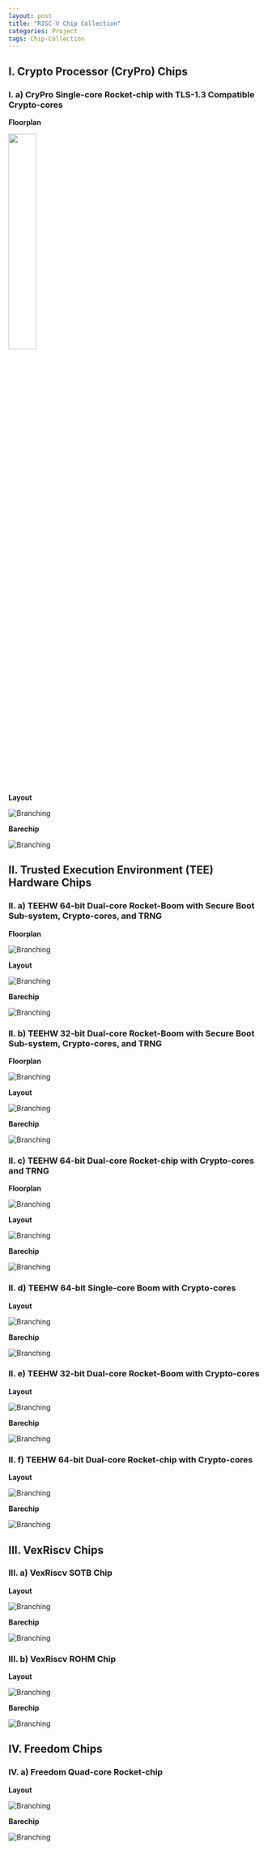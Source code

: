 ```yaml
---
layout: post
title: "RISC-V Chip Collection"
categories: Project
tags: Chip-Collection
---
```


<style>
  .chipimg {
    float:center;
    height:auto;
    width:33%;
    max-width:1000px;
  }
</style>

## I. Crypto Processor (CryPro) Chips

### I. a) CryPro Single-core Rocket-chip with TLS-1.3 Compatible Crypto-cores

**Floorplan**

<img src="/assets/sources/ChipCollection/CryPro-22-02-floorplan.png" class="chipimg">

**Layout**

![Branching](/assets/sources/ChipCollection/CryPro-22-02-layout.png)

**Barechip**

![Branching](/assets/sources/ChipCollection/CryPro-22-02-chip.jpg)

## II. Trusted Execution Environment (TEE) Hardware Chips

### II. a) TEEHW 64-bit Dual-core Rocket-Boom with Secure Boot Sub-system, Crypto-cores, and TRNG

**Floorplan**

![Branching](/assets/sources/ChipCollection/TEEHW-21-06-R4253-floorplan.png)

**Layout**

![Branching](/assets/sources/ChipCollection/TEEHW-21-06-R4253-layout.png)

**Barechip**

![Branching](/assets/sources/ChipCollection/TEEHW-21-06-R4253-chip.jpg)

### II. b) TEEHW 32-bit Dual-core Rocket-Boom with Secure Boot Sub-system, Crypto-cores, and TRNG

**Floorplan**

![Branching](/assets/sources/ChipCollection/TEEHW-21-06-R4252-floorplan.png)

**Layout**

![Branching](/assets/sources/ChipCollection/TEEHW-21-06-R4252-layout.png)

**Barechip**

![Branching](/assets/sources/ChipCollection/TEEHW-21-06-R4252-chip.jpg)

### II. c) TEEHW 64-bit Dual-core Rocket-chip with Crypto-cores and TRNG

**Floorplan**

![Branching](/assets/sources/ChipCollection/TEEHW-21-02-floorplan.png)

**Layout**

![Branching](/assets/sources/ChipCollection/TEEHW-21-02-layout.png)

**Barechip**

![Branching](/assets/sources/ChipCollection/TEEHW-21-02-chip.jpg)

### II. d) TEEHW 64-bit Single-core Boom with Crypto-cores

**Layout**

![Branching](/assets/sources/ChipCollection/TEEHW-20-06-R4254-layout.png)

**Barechip**

![Branching](/assets/sources/ChipCollection/TEEHW-20-06-R4254-chip.jpg)

### II. e) TEEHW 32-bit Dual-core Rocket-Boom with Crypto-cores

**Layout**

![Branching](/assets/sources/ChipCollection/TEEHW-20-06-R4252-layout.png)

**Barechip**

![Branching](/assets/sources/ChipCollection/TEEHW-20-06-R4252-chip.jpg)

### II. f) TEEHW 64-bit Dual-core Rocket-chip with Crypto-cores

**Layout**

![Branching](/assets/sources/ChipCollection/TEEHW-20-01-layout.PNG)

**Barechip**

![Branching](/assets/sources/ChipCollection/TEEHW-20-01-chip.jpg)

## III. VexRiscv Chips

### III. a) VexRiscv SOTB Chip

**Layout**

![Branching](/assets/sources/ChipCollection/VexRiscv-19-08-layout.PNG)

**Barechip**

![Branching](/assets/sources/ChipCollection/VexRiscv-19-08-chip.png)

### III. b) VexRiscv ROHM Chip

**Layout**

![Branching](/assets/sources/ChipCollection/VexRiscv-20-01-layout.PNG)

**Barechip**

![Branching](/assets/sources/ChipCollection/VexRiscv-20-01-chip.png)

## IV. Freedom Chips

### IV. a) Freedom Quad-core Rocket-chip

**Layout**

![Branching](/assets/sources/ChipCollection/Freedom-19-10-layout.PNG)

**Barechip**

![Branching](/assets/sources/ChipCollection/Freedom-19-10-chip.png)
